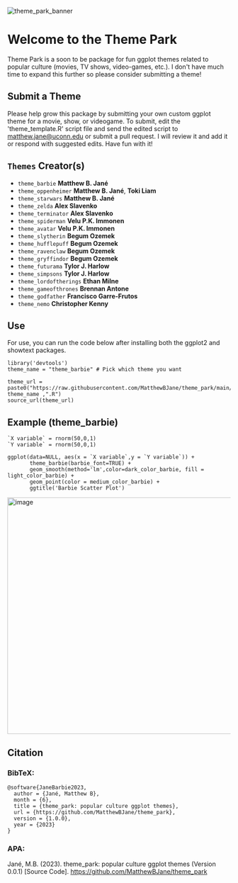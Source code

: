 ![theme_park_banner](https://github.com/MatthewBJane/theme_park/assets/52077481/4c2e2885-d879-46e6-b61d-b253d8382597)

# Welcome to the Theme Park
Theme Park is a soon to be package for fun ggplot themes related to popular culture (movies, TV shows, video-games, etc.). I don't have much time to expand this further so please consider submitting a theme!

## Submit a Theme
Please help grow this package by submitting your own custom ggplot theme for a movie, show, or videogame. To submit, edit the 'theme_template.R' script file and send the edited script to matthew.jane@uconn.edu or submit a pull request. I will review it and add it or respond with suggested edits. Have fun with it!

## `Themes` **Creator(s)**
- `theme_barbie` **Matthew B. Jané**
- `theme_oppenheimer` **Matthew B. Jané**, **Toki Liam**
- `theme_starwars` **Matthew B. Jané**
- `theme_zelda` **Alex Slavenko**
- `theme_terminator` **Alex Slavenko**
- `theme_spiderman` **Velu P.K. Immonen**
- `theme_avatar` **Velu P.K. Immonen**
- `theme_slytherin` **Begum Ozemek**
- `theme_hufflepuff` **Begum Ozemek**
- `theme_ravenclaw` **Begum Ozemek**
- `theme_gryffindor` **Begum Ozemek**
- `theme_futurama` **Tylor J. Harlow**
- `theme_simpsons` **Tylor J. Harlow**
- `theme_lordoftherings` **Ethan Milne**
- `theme_gameofthrones` **Brennan Antone**
- `theme_godfather` **Francisco Garre-Frutos**
- `theme_nemo` **Christopher Kenny**


## Use
For use, you can run the code below after installing both the ggplot2 and showtext packages.
```
library('devtools')
theme_name = "theme_barbie" # Pick which theme you want

theme_url = paste0("https://raw.githubusercontent.com/MatthewBJane/theme_park/main/", theme_name ,".R")
source_url(theme_url)
```

## Example (theme_barbie)

```
`X variable` = rnorm(50,0,1)
`Y variable` = rnorm(50,0,1)

ggplot(data=NULL, aes(x = `X variable`,y = `Y variable`)) +
       theme_barbie(barbie_font=TRUE) +
       geom_smooth(method='lm',color=dark_color_barbie, fill = light_color_barbie) +
       geom_point(color = medium_color_barbie) +
       ggtitle('Barbie Scatter Plot')
```
<img width="534" alt="image" src="https://github.com/MatthewBJane/theme_barbie/assets/52077481/cc45bdd6-d1f6-44a9-b9f3-cb52736f4188">

## Citation

### BibTeX:
```
@software{JaneBarbie2023,
  author = {Jané, Matthew B},
  month = {6},
  title = {theme_park: popular culture ggplot themes},
  url = {https://github.com/MatthewBJane/theme_park},
  version = {1.0.0},
  year = {2023}
}
```
### APA:
Jané, M.B. (2023). theme_park: popular culture ggplot themes (Version 0.0.1) [Source Code]. https://github.com/MatthewBJane/theme_park
